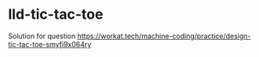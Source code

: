 # lld-tic-tac-toe

Solution for question
https://workat.tech/machine-coding/practice/design-tic-tac-toe-smyfi9x064ry
